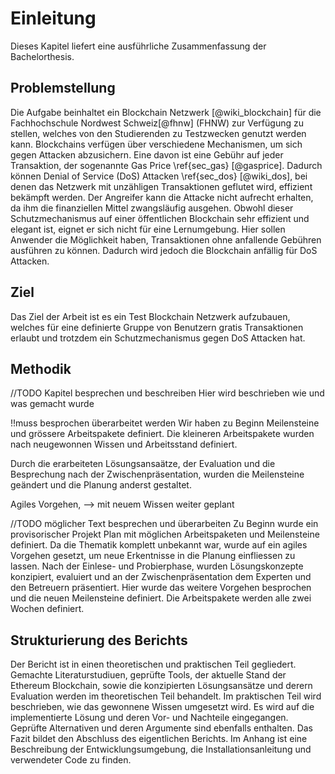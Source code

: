 # Einleitung

Dieses Kapitel liefert eine ausführliche Zusammenfassung der Bachelorthesis. 

## Problemstellung
Die Aufgabe beinhaltet ein Blockchain Netzwerk [@wiki_blockchain] für die Fachhochschule Nordwest Schweiz[@fhnw] (FHNW) zur Verfügung zu stellen, welches von den Studierenden zu Testzwecken genutzt werden kann.
Blockchains verfügen über verschiedene Mechanismen, um sich gegen Attacken abzusichern. Eine
davon ist eine Gebühr auf jeder Transaktion, der sogenannte Gas Price \ref{sec_gas} [@gasprice]. Dadurch können Denial of
Service (DoS) Attacken \ref{sec_dos} [@wiki_dos], bei denen das Netzwerk mit unzähligen Transaktionen geflutet wird, effizient bekämpft werden. Der Angreifer kann die Attacke nicht aufrecht erhalten, da ihm die finanziellen Mittel zwangsläufig ausgehen.
Obwohl dieser Schutzmechanismus auf einer öffentlichen Blockchain sehr effizient und elegant ist,
eignet er sich nicht für eine Lernumgebung. Hier sollen Anwender die Möglichkeit haben, Transaktionen
ohne anfallende Gebühren ausführen zu können. Dadurch wird jedoch die Blockchain anfällig für DoS
Attacken.

## Ziel
Das Ziel der Arbeit ist es ein Test Blockchain Netzwerk aufzubauen, welches für eine definierte Gruppe von Benutzern gratis Transaktionen erlaubt und trotzdem ein Schutzmechanismus gegen DoS Attacken hat.

## Methodik
 
 //TODO Kapitel besprechen und beschreiben
 Hier wird beschrieben wie und was gemacht wurde

!!muss besprochen überarbeitet werden
 Wir haben zu Beginn Meilensteine und grössere Arbeitspakete definiert. Die kleineren Arbeitspakete wurden nach neugewonnen Wissen und Arbeitsstand definiert. 
 
 Durch die erarbeiteten Lösungsansaätze, der Evaluation und die Besprechung nach der Zwischenpräsentation, wurden die Meilensteine geändert und die Planung anderst gestaltet.
 
 Agiles Vorgehen, --> mit neuem Wissen weiter geplant
 
 
 //TODO möglicher Text besprechen und überarbeiten
 Zu Beginn wurde ein provisorischer Projekt Plan mit möglichen Arbeitspaketen und Meilensteine definiert. Da die Thematik komplett unbekannt war, wurde auf ein agiles Vorgehen gesetzt, um neue Erkentnisse in die Planung einfliessen zu lassen. Nach der Einlese- und Probierphase, wurden Lösungskonzepte konzipiert, evaluiert und an der Zwischenpräsentation dem Experten und den Betreuern präsentiert. Hier wurde das weitere Vorgehen besprochen und die neuen Meilensteine definiert. Die Arbeitspakete werden alle zwei Wochen definiert.

## Strukturierung des Berichts

 Der Bericht ist in einen theoretischen und praktischen Teil gegliedert. Gemachte Literaturstudiuen, geprüfte Tools, der aktuelle Stand der Ethereum Blockchain, sowie die konzipierten Lösungsansätze und derern Evaluation werden im theoretischen Teil behandelt. 
 Im praktischen Teil wird beschrieben, wie das gewonnene Wissen umgesetzt wird. Es wird auf die implementierte Lösung und deren Vor- und Nachteile eingegangen. Geprüfte Alternativen und deren Argumente sind ebenfalls enthalten. 
 Das Fazit bildet den Abschluss des eigentlichen Berichts. Im Anhang ist eine Beschreibung der Entwicklungsumgebung, die Installationsanleitung und verwendeter Code zu finden. 

